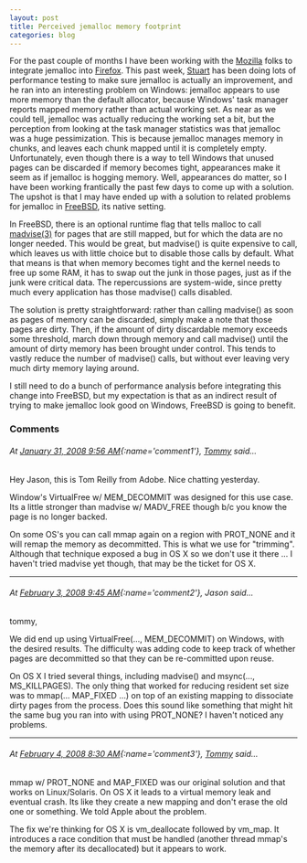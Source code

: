 ```yaml
---
layout: post
title: Perceived jemalloc memory footprint
categories: blog
---
```


For the past couple of months I have been working with the
[Mozilla](http://www.mozilla.com/en-US/about/) folks to integrate jemalloc into
[Firefox](http://www.mozilla.org/projects/firefox/).  This past week,
[Stuart](http://blog.pavlov.net/) has been doing lots of performance testing to
make sure jemalloc is actually an improvement, and he ran into an interesting
problem on Windows: jemalloc appears to use more memory than the default
allocator, because Windows' task manager reports mapped memory rather than
actual working set.  As near as we could tell, jemalloc was actually reducing
the working set a bit, but the perception from looking at the task manager
statistics was that jemalloc was a huge pessimization.  This is because jemalloc
manages memory in chunks, and leaves each chunk mapped until it is completely
empty.  Unfortunately, even though there is a way to tell Windows that unused
pages can be discarded if memory becomes tight, appearances make it seem as if
jemalloc is hogging memory.  Well, appearances do matter, so I have been working
frantically the past few days to come up with a solution.  The upshot is that I
may have ended up with a solution to related problems for jemalloc in
[FreeBSD](http://www.freebsd.org/), its native setting.

In FreeBSD, there is an optional runtime flag that tells malloc to call
[madvise(3)](http://www.freebsd.org/cgi/man.cgi?query=madvise&amp;apropos=0&amp;sektion=0&amp;manpath=FreeBSD+7.0-RELEASE&amp;format=html)
for pages that are still mapped, but for which the data are no longer needed.
This would be great, but madvise() is quite expensive to call, which leaves us
with little choice but to disable those calls by default.  What that means is
that when memory becomes tight and the kernel needs to free up some RAM, it has
to swap out the junk in those pages, just as if the junk were critical data.
The repercussions are system-wide, since pretty much every application has those
madvise() calls disabled.

The solution is pretty straightforward: rather than calling madvise() as soon as
pages of memory can be discarded, simply make a note that those pages are dirty.
Then, if the amount of dirty discardable memory exceeds some threshold, march
down through memory and call madvise() until the amount of dirty memory has been
brought under control.  This tends to vastly reduce the number of madvise()
calls, but without ever leaving very much dirty memory laying around.

I still need to do a bunch of performance analysis before integrating this
change into FreeBSD, but my expectation is that as an indirect result of trying
to make jemalloc look good on Windows, FreeBSD is going to benefit.

### Comments

###### At [January 31, 2008 9:56 AM](#comment1){:name='comment1'}, [Tommy](http://www.blogger.com/profile/01623482863723373451) said...

Hey Jason, this is Tom Reilly from Adobe.  Nice chatting yesterday.

Window's VirtualFree w/ MEM\_DECOMMIT was designed for this use case.  Its a
little stronger than madvise w/ MADV\_FREE though b/c you know the page is no
longer backed.

On some OS's you can call mmap again on a region with PROT\_NONE and it will
remap the memory as decommitted.  This is what we use for "trimming".  Although
that technique exposed a bug in OS X so we don't use it there ... I haven't
tried madvise yet though, that may be the ticket for OS X.

---

###### At [February 3, 2008 9:45 AM](#comment2){:name='comment2'}, Jason said...

tommy,

We did end up using VirtualFree(..., MEM\_DECOMMIT) on Windows, with the desired
results.  The difficulty was adding code to keep track of whether pages are
decommitted so that they can be re-committed upon reuse.

On OS X I tried several things, including madvise() and msync(...,
MS\_KILLPAGES).  The only thing that worked for reducing resident set size was
to mmap(... MAP\_FIXED ...) on top of an existing mapping to dissociate dirty
pages from the process.  Does this sound like something that might hit the same
bug you ran into with using PROT\_NONE?  I haven't noticed any problems.

---

###### At [February 4, 2008 8:30 AM](#comment3){:name='comment3'}, [Tommy](http://www.blogger.com/profile/01623482863723373451) said...

mmap w/ PROT\_NONE and MAP\_FIXED was our original solution and that works on
Linux/Solaris.   On OS X it leads to a virtual memory leak and eventual crash.
Its like they create a new mapping and don't erase the old one or something.  We
told Apple about the problem.

The fix we're thinking for OS X is vm\_deallocate followed by vm\_map.  It
introduces a race condition that must be handled (another thread mmap's the
memory after its decallocated) but it appears to work.
